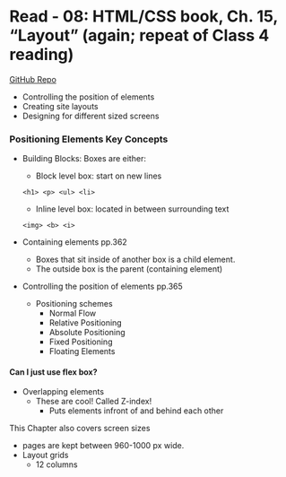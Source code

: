 # Read - 08: HTML/CSS book, Ch. 15, “Layout” (again; repeat of Class 4 reading) <br>
[GitHub Repo](https://github.com/Chris-Bortel/Reading-Notes)
- Controlling the position of elements 
- Creating site layouts
- Designing for different sized screens

### Positioning Elements Key Concepts
- Building Blocks: Boxes are either:
  - Block level box: start on new lines
  ```
  <h1> <p> <ul> <li>
  ```
  - Inline level box: located in between surrounding text
  ```
  <img> <b> <i>
  ```
- Containing elements pp.362
  - Boxes that sit inside of another box is a child element.
  - The outside box is the parent (containing element)

- Controlling the position of elements pp.365
  - Positioning schemes
    - Normal Flow
    - Relative Positioning
    - Absolute Positioning
    - Fixed Positioning 
    - Floating Elements

#### Can I just use flex box?

- Overlapping elements
  - These are cool! Called Z-index!
    - Puts elements infront of and behind each other

This Chapter also covers screen sizes
- pages are kept between 960-1000 px wide.
- Layout grids
  - 12 columns